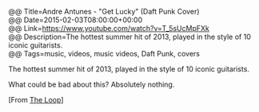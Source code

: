 @@ Title=Andre Antunes - "Get Lucky" (Daft Punk Cover)  
@@ Date=2015-02-03T08:00:00+00:00  
@@ Link=https://www.youtube.com/watch?v=T_5sUcMpFXk  
@@ Description=The hottest summer hit of 2013, played in the style of 10 iconic guitarists.  
@@ Tags=music, videos, music videos, Daft Punk, covers  

The hottest summer hit of 2013, played in the style of 10 iconic guitarists. 

What could be bad about this? Absolutely nothing. 

[From [The Loop][loopinsight]]

[loopinsight]: http://www.loopinsight.com/2015/02/12/daft-punks-get-lucky-played-in-the-style-of-10-epic-guitar-players/